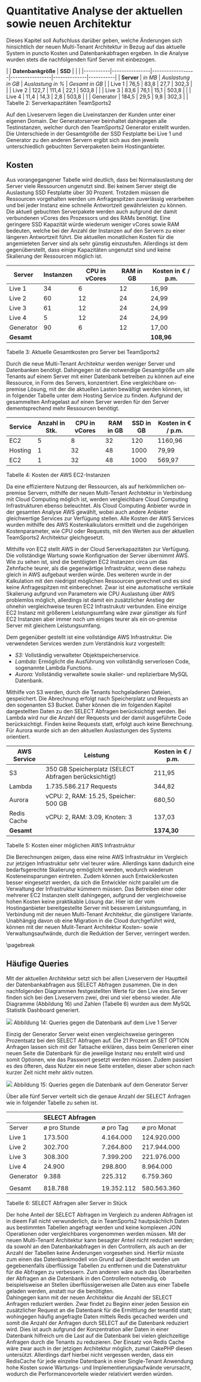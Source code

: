 # Quantitative Analyse der aktuellen sowie neuen Architektur 

Dieses Kapitel soll Aufschluss darüber geben, welche Änderungen sich hinsichtlich der neuen Multi-Tenant Architektur in Bezug auf das aktuelle System in puncto Kosten und Datenbankabfragen ergeben. 
In die Analyse wurden stets die nachfolgenden fünf Server mit einbezogen.

|           | **Datenbankgröße** | **SSD** |                 |              | 
|-----------|----------------|------------------|-----------------|--------------|-----------|
| **Server**    | *in MB*          | *Auslastung in GB* | *Auslastung in %* | *Gesamt in GB* | 
| Live 1    |           76,5 |             83,8 |            27,7 |        302,3 |         |
| Live 2    |          122,7 |            111,4 |            22,1 |        503,8 |         |
| Live 3    |           83,6 |             76,1 |            15,1 |        503,8 |         |
| Live 4    |           11,4 |             14,3 |             2,8 |        503,8 |          |
| Generator |          184,5 |             29,5 |             9,8 |        302,3 |         |
Tabelle 2: Serverkapazitäten TeamSports2

Auf den Liveservern liegen die Liveinstanzen der Kunden unter einer eigenen Domain. Der Generatorserver beinhaltet dahingegen alle Testinstanzen, welcher durch den TeamSports2 Generator erstellt wurden. Die Unterschiede in der Gesamtgröße der SSD Festplatte bei Live 1 und Generator zu den anderen Servern ergibt sich aus den jeweils unterschiedlich gebuchten Serverpaketen beim Hostinganbieter.

## Kosten 

Aus vorangegangener Tabelle wird deutlich, dass bei Normalauslastung der Server viele Ressourcen ungenutzt sind. Bei keinem Server steigt die Auslastung SSD Festplatte über 30 Prozent. Trotzdem müssen die Ressourcen vorgehalten werden um Anfragespitzen zuverlässig verarbeiten und bei jeder Instanz eine schnelle Antwortzeit gewährleisten zu können. Die aktuell gebuchten Serverpakete werden auch aufgrund der damit verbundenen vCores des Prozessors und des RAMs benötigt. Eine geringere SSD Kapazität würde wiederum weniger vCores sowie RAM bedeuten, welche bei der Anzahl der Instanzen auf den Servern zu einer längeren Antwortzeit führt.
Die aktuellen monatlichen Kosten für die angemieteten Server sind als sehr günstig einzustufen. Allerdings ist dem gegenüberstellt, dass einige Kapazitäten ungenutzt sind und keine Skalierung der Ressourcen möglich ist.

| Server    | Instanzen | CPU in vCores | RAM in GB | Kosten in € / p.m.  | 
|-----------|-----------|---------------|-----------|---------------------|
| Live 1    |        34 |             6 |        12 |               16,99 |            
| Live 2    |        60 |            12 |        24 |               24,99 |            
| Live 3    |        61 |            12 |        24 |               24,99 |            
| Live 4    |         5 |            12 |        24 |               24,99 |             
| Generator |        90 |             6 |        12 |               17,00 |             
| **Gesamt** |         |              |         |               **108,96** |       
Tabelle 3: Aktuelle Gesamtkosten pro Server bei TeamSports2

Durch die neue Multi-Tenant Architektur werden weniger Server und Datenbanken benötigt. Dahingegen ist die notwendige Gesamtgröße um alle Tenants auf einem Server mit einer Datenbank betreiben zu können auf eine Ressource, in Form des Servers, konzentriert. Eine vergleichbare on-premise Lösung, mit der die aktuellen Lasten bewältigt werden können, ist in folgender Tabelle unter dem Hosting Service zu finden. Aufgrund der gesammelten Anfragelast auf einen Server werden für den Server dementsprechend mehr Ressourcen benötigt.

| Service | Anzahl in Stk. | CPU in vCores | RAM in GB | SSD in GB | Kosten in € / p.m. |
|---------|----------------|---------------|-----------|-----------|--------------------|
| EC2     |              5 |             8 |        32 |       120 |            1160,96 |
| Hosting |              1 |            32 |        48 |      1000 |              79,99 |
| EC2     |              1 |            32 |        48 |      1000 |             569,97 |   
Tabelle 4: Kosten der AWS EC2-Instanzen

Da eine effizientere Nutzung der Ressourcen, als auf herkömmlichen on-premise Servern, mithilfe der neuen Multi-Tenant Architektur in Verbindung mit Cloud Computing möglich ist, werden vergleichbare Cloud Computing Infrastrukturen ebenso beleuchtet.
Als Cloud Computing Anbieter wurde in der gesamten Analyse AWS gewählt, wobei auch andere Anbieter gleichwertige Services zur Verfügung stellen. Alle Kosten der AWS Services wurden mithilfe des AWS Kostenkalkulators ermittelt und die zugehörigen Kostenparameter, wie CPU oder Requests, mit den Werten aus der aktuellen TeamSports2 Architektur gleichgesetzt. 

Mithilfe von EC2 stellt AWS in der Cloud Serverkapazitäten zur Verfügung. Die vollständige Wartung sowie Konfigruation der Server übernimmt AWS. Wie zu sehen ist, sind die bentöigten EC2 Instanzen circa um das Zehnfache teurer, als die gegenwärtige Infrastruktur, wenn diese nahezu gleich in AWS aufgebaut werden würde. Des weiteren wurde in der Kalkulation mit den niedrigst möglichen Ressourcen gerechnet und es sind keine Anfragespitzen mit einberechnet. Zwar ist eine automatische vertikale Skalierung aufgrund von Parametern wie CPU Auslastung über AWS problemlos möglich, allerdings ist damit ein zusätzlicher Anstieg der ohnehin vergleichweise teuren EC2 Infrastrukutr verbunden. Eine einzige EC2 Instanz mit größerem Leistungsumfang wäre zwar günstiger als fünf EC2 Instanzen aber immer noch um einiges teurer als ein on-premise Server mit gleichem Leistungsumfang. 

Dem gegenüber gestellt ist eine vollständige AWS Infrastruktur. Die verwendeten Services werden zum Verständnis kurz vorgestellt:

- _S3:_ Vollständig verwalteter Objektspeicherservice.
- _Lambda:_ Ermöglicht die Ausführung von vollständig serverlosen Code, sogenannte Lambda Functions.
- _Aurora:_ Vollständig verwaltete sowie skalier- und replizierbare MySQL Datenbank.

Mithilfe von S3 werden, durch die Tenants hochgeladenen Dateien, gespeichert. Die Abrechnung erfolgt nach Speicherplatz und Requests an den sogenanten S3 Bucket. Daher können die im folgenden Kapitel dargestellten Daten zu den SELECT Abfragen berücksichtigt werden. Bei Lambda wird nur die Anzahl der Requests und der damit ausgeführte Code berücksichtigt. Finden keine Requests statt, erfolgt auch keine Berechnung. Für Aurora wurde sich an den aktuellen Auslastungen des Systems orientiert.

| AWS Service | Leistung                                               | Kosten in € / p.m. |
|-------------|--------------------------------------------------------|--------------------|
| S3          | 350 GB Speicherplatz  (SELECT Abfragen berücksichtigt) | 211,95             |
| Lambda      | 1.735.586.217 Requests                                 | 344,82             |
| Aurora      | vCPU: 2, RAM: 15.25, Speicher: 500 GB                  | 680,50             |
| Redis Cache | vCPU: 2, RAM: 3.09, Knoten: 3                          | 137,03             |
| **Gesamt**  |                                                        | **1374,30**            |
Tabelle 5: Kosten einer möglichen AWS Infrastruktur

Die Berechnungen zeigen, dass eine reine AWS Infrastruktur im Vergleich zur jetzigen Infrastruktur sehr viel teurer wäre. Allerdings kann dadurch eine bedarfsgerechte Skalierung ermöglicht werden, wodurch wiederum Kosteneinsparungen eintreten. Zudem können auch Entwicklerkosten besser eingesetzt werden, da sich die Entwickler nicht parallel um die Verwaltung der Infrastruktur kümmern müssen. 
Das Betreiben einer oder mehrerer EC2 Instanzen stellt dahingegen, aufgrund der vergleichsweise hohen Kosten keine praktikable Lösung dar. Hier ist der vom Hostinganbieter bereitgestellte Server mit besserem Leistungsumfang, in Verbindung mit der neuen Multi-Tenant Architektur, die günstigere Variante.
Unabhängig davon ob eine Migration in die Cloud durchgeführt wird, können mit der neuen Mulit-Tenant Architektur Kosten- sowie Verwaltungsaufwände, durch die Reduktion der Server, verringert werden.

\pagebreak

## Häufige Queries 

Mit der aktuellen Architektur setzt sich bei allen Liveservern der Hauptteil der Datenbankabfragen aus SELECT Abfragen zusammen. Die in den nachfolgenden Diagrammen festgestellten Werte für den Live eins Server finden sich bei den Liveservern zwei, drei und vier ebenso wieder. Alle Diagramme (Abbildung 16) und Zahlen (Tabelle 6) wurden aus dem MySQL Statistik Dashboard generiert.

![](source/figures/Queries-diagram_Live1.png)
Abbildung 14: Queries gegen die Datenbank auf dem Live 1 Server

Einzig der Generator Server weist einen vergleichsweise geringeren Prozentsatz bei den SELECT Abfragen auf. Die 21 Prozent an SET OPTION Anfragen lassen sich mit der Tatsache erklären, dass beim Generieren einer neuen Seite die Datenbank für die jeweilige Instanz neu erstellt wird und somit Optionen, wie das Passwort gesetzt werden müssen. Zudem passiert es des öfteren, dass Nutzer ein neue Seite erstellen, dieser aber schon nach kurzer Zeit nicht mehr aktiv nutzen. 

![](source/figures/Queries-diagram_Generator.png)
Abbildung 15: Queries gegen die Datenbank auf dem Generator Server

Über alle fünf Server verteilt sich die genaue Anzahl der SELECT Anfragen wie in folgender Tabelle zu sehen ist.

|           | SELECT Abfragen |            |             |
|-----------|-----------------|------------|-------------|
| Server    |    ø pro Stunde |  ø pro Tag | ø pro Monat |
| Live 1    | 173.500         | 4.164.000  | 124.920.000 |
| Live 2    | 302.700         | 7.264.800  | 217.944.000 |
| Live 3    | 308.300         | 7.399.200  | 221.976.000 |
| Live 4    | 24.900          | 298.800    | 8.964.000   |
| Generator | 9.388           | 225.312    | 6.759.360   |
|           |                 |            |             |
| Gesamt    | 818.788         | 19.352.112 | 580.563.360 |
Tabelle 6: SELECT Abfragen aller Server in Stück

Der hohe Anteil der SELECT Abfragen im Vergleich zu anderen Abfragen ist in dieem Fall nicht verwunderlich, da in TeamSports2 hautpsächlich Daten aus bestimmten Tabellen angefragt werden und keine komplexen JOIN Operationen oder vergleichbares vorgenommen werden müssen. 
Mit der neuen Multi-Tenant Architektur kann besagter Anteil nicht reduziert werden; da sowohl an den Datenbankabfragen in den Controllern, als auch an der Anzahl der Tabellen keine Änderungen vorgesehen sind. Hierfür müsste zum einen das Datenbankmodell von Grund auf überdacht werden um gegebenenfalls überflüssige Tabellen zu entfernen und die Datenstruktur für die Abfragen zu verbessern. Zum anderen wäre auch das Überarbeiten der Abfragen an die Datenbank in den Controllern notwendig, ob beispielsweise an Stellen überflüssigerweisen alle Daten aus einer Tabelle geladen werden, anstatt nur die benötigten.   
Dahingegen kann mit der neuen Architektur die Anzahl der SELECT Anfragen reduziert werden. Zwar findet zu Beginn einer jeden Session ein zusätzlicher Request an die Datenbank für die Ermittlung der tenantId statt; wohingegen häufig angefragte Daten mittels Redis gecached werden und somit die Anzahl der Anfragen durch SELECT auf die Datenbank reduziert wird. Dies ist auch aufgrund der Konzentration aller Daten in einer Datenbank hilfreich um die Last auf die Datenbank bei vielen gleichzeitige Anfragen durch die Tenants zu reduzieren. Der Einsatz von Redis Cache wäre zwar auch in der jetzigen Architektur möglich, zumal CakePHP diesen untersützt. Allerdings darf hierbei nicht vergessen werden, dass ein RedisCache für jede einzelne Datenbank in einer Single-Tenant Anwendung hohe Kosten sowie Wartungs- und Implementierungsaufwände verursacht, wodurch die Performancevorteile wieder relativiert werden würden.


<!--

|           | **DB-Verbindungen** |              |               |             |
|-----------|--------------|--------------|---------------|-------------|
| **Server**    | *ø pro Stunde* | *ø pro Minute* | *ø pro Sekunde* | 
| Live 1    |      210.691 |        3.512 |            59 | 
| Live 2    |      363.582 |        6.060 |           101 | 
| Live 3    |      364.066 |        6.068 |           101 | 
| Live 4    |       38.543 |          642 |            11 | 
| Generator |       15.544 |          259 |             4 | 
Tabelle X: Datenbank-Verbindungen TeamSports2
-->

<!--![](source/figures/Queries-diagram_Live1.png)
Abbildung X: Queries gegen die Datenbank auf dem Live 1 Server

![](source/figures/Queries-diagram_Live2.png)
Abbildung X: Queries gegen die Datenbank auf dem Live 2 Server

![](source/figures/Queries-diagram_Live3.png)
Abbildung X: Queries gegen die Datenbank auf dem Live 3 Server

![](source/figures/Queries-diagram_Live4.png)
Abbildung X: Queries gegen die Datenbank auf dem Live 4 Server-->



